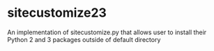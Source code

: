 # sitecustomize23
An implementation of sitecustomize.py that allows user to install their Python 2 and 3 packages outside of default directory

